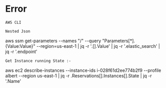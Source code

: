 # Error


`AWS CLI` </br>
```
Nested Json
```
aws ssm get-parameters --names "/<name>" --query "Parameters[*].{Value:Value}" --region=us-east-1 | jq -r '.[].Value' | jq -r '.elastic_search' | jq -r '.endpoint'

```
Get Instance running State :-
```
aws ec2 describe-instances   --instance-ids i-028f61d2ee774b2f9   --profile albert   --region us-east-1 |  jq -r .Reservations[].Instances[].State | jq -r '.Name'
